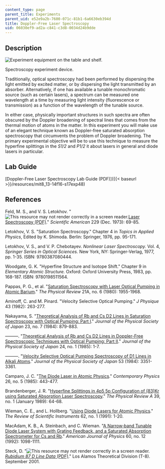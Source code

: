 ```yaml
---
content_type: page
parent_title: Experiments
parent_uid: e52e9a2b-7600-071c-81b1-6a6630eb394d
title: Doppler-Free Laser Spectroscopy
uid: 06030ef9-ad2a-c841-c3d8-0034d24b9dde
---
```


Description
-----------

![Experiment equipment on the table and shelf.](/courses/physics/8-13-14-experimental-physics-i-ii-junior-lab-fall-2016-spring-2017/experiments/doppler-free-laser-spectroscopy/L48.jpg)

Spectroscopy experiment device.

Traditionally, optical spectroscopy had been performed by dispersing the light emitted by excited matter, or by dispersing the light transmitted by an absorber. Alternatively, if one has available a tunable monochromatic source (such as certain lasers), a spectrum can be measured one wavelength at a time by measuring light intensity (fluorescence or transmission) as a function of the wavelength of the tunable source.

In either case, physically important structures in such spectra are often obscured by the Doppler broadening of spectral lines that comes from the thermal motion of atoms in the matter. In this experiment you will make use of an elegant technique known as Doppler-free saturated absorption spectroscopy that circumvents the problem of Doppler broadening. The primary experimental objective will be to use this technique to measure the hyperfine splittings in the _S1/2_ and _P1/2_ it about lasers in general and diode lasers in particular.

Lab Guide
---------

[Doppler-Free Laser Spectroscopy Lab Guide (PDF)]({{< baseurl >}}/resources/mit8_13-14f16-s17exp48)

References
----------

Feld, M. S., and V. S. Letokhov. "![This resource may not render correctly in a screen reader.](/images/inacessible.gif)[Laser Spectroscopy (PDF)](https://www.nature.com/scientificamerican/journal/v229/n6/pdf/scientificamerican1273-69.pdf)." _Scientific American_ 229 (Dec. 1973): 69-85.

Letokhov, V. S. "Saturation Spectroscopy." Chapter 4 in _Topics in Applied Physics_, Edited by K. Shimoda. Berlin: Springer, 1976, pp. 95-171.

Letokhov, V. S., and V. P. Chebotayev. _Nonlinear Laser Spectroscopy._ Vol. 4, _Springer Series in Optical Sciences._ New York, NY: Springer-Verlag, 1977, pp. 1-35. ISBN: 9780387080444.

Woodgate, G. K. "Hyperfine Structure and Isotope Shift." Chapter 9 in _Elementary Atomic Structure._ Oxford: Oxford University Press, 1983, pp. 168-187. ISBN: 9780198511564.

Pappas, P. G., et al. "[Saturation Spectroscopy with Laser Optical Pumping in Atomic Barium](https://journals.aps.org/pra/abstract/10.1103/PhysRevA.21.1955)." _The Physical Review_ 21A, no. 6 (1980): 1955-1968.

Aminoff, C. and M. Pinard. "Velocity Selective Optical Pumping." _J Physique_ 43 (1982): 263-277.

Nakayama, S. "[Theoretical Analysis of Rb and Cs D2 Lines in Saturation Spectroscopy with Optical Pumping: Part I](http://iopscience.iop.org/article/10.1143/JJAP.23.879/meta)." _Journal of the Physical Society of Japan_ 23, no. 7 (1984): 879-883.

———. "[Theoretical Analysis of Rb and Cs D2 Lines in Doppler-Free Spectroscopic Techniques with Optical Pumping: Part II](http://iopscience.iop.org/article/10.1143/JJAP.24.1/meta)." _Journal of the Physical Society of Japan_ 24, no. 1 (1985): 1-7.

———. "[Velocity Selective Optical Pumping Spectroscopy of D1 Lines in Alkali Atoms](https://journals.jps.jp/doi/abs/10.1143/JPSJ.53.3351)." _Journal of the Physical Society of Japan_ 53 (1984): 3351-3361.

Camparo, J. C. "[The Diode Laser in Atomic Physics](https://www.tandfonline.com/doi/abs/10.1080/00107518508210984)." _Contemporary Physics_ 26, no. 5 (1985): 443-477.

Brandenberger, J. R. "[Hyperfine Splittings in 4p5 5p Configuration of (83)Kr using Saturated Absorption Laser Spectroscopy](https://journals.aps.org/pra/abstract/10.1103/PhysRevA.39.64)." _The Physical Review A_ 39, no. 1 (January 1989): 64-68.

Wieman, C. E., and L. Hollberg. "[Using Diode Lasers for Atomic Physics](https://aip.scitation.org/doi/10.1063/1.1142305)." _The Review of Scientific Instruments_ 62, no. 1 (1991): 1-20.

MacAdam, K. B., A. Steinbach, and C. Wieman. "[A Narrow‐band Tunable Diode Laser System with Grating Feedback, and a Saturated Absorption Spectrometer for Cs and Rb](https://aapt.scitation.org/doi/10.1119/1.16955)." _American Journal of Physics_ 60, no. 12 (1992): 1098-1111.

Steck, D. "![This resource may not render correctly in a screen reader.](/images/inacessible.gif)[_Rubidium 87 D Line Data_ (PDF)](http://www.steck.us/alkalidata/rubidium87numbers.1.6.pdf)." Los Alamos Theoretical Division (T-8). September 2001.